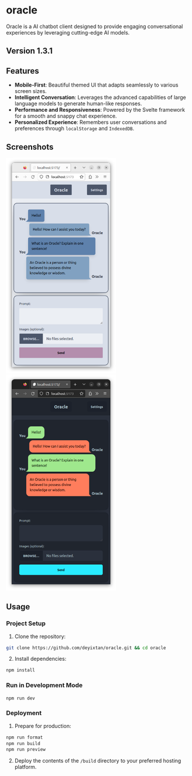 # oracle

Oracle is a AI chatbot client designed to provide engaging conversational experiences by leveraging cutting-edge AI models.

## Version 1.3.1

## Features

- **Mobile-First**: Beautiful themed UI that adapts seamlessly to various screen sizes.
- **Intelligent Conversation**: Leverages the advanced capabilities of large language models to generate human-like responses.
- **Performance and Responsiveness**: Powered by the Svelte framework for a smooth and snappy chat experience.
- **Personalized Experience**: Remembers user conversations and preferences through `localStorage` and `IndexedDB`.

## Screenshots

<img src="./docs/ss_light.png " alt="light mode" width="300">
<img src="./docs/ss_dark.png " alt="dark mode" width="300">

## Usage

### Project Setup

1. Clone the repository:

```bash
git clone https://github.com/deyixtan/oracle.git && cd oracle
```

2. Install dependencies:

```bash
npm install
```

### Run in Development Mode

```bash
npm run dev
```

### Deployment

1. Prepare for production:

```bash
npm run format
npm run build
npm run preview
```

2. Deploy the contents of the `/build` directory to your preferred hosting platform.
